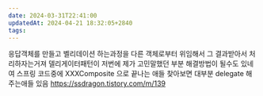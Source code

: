 ```yaml
---
date: 2024-03-31T22:41:00
updatedAt: 2024-04-21 18:32:05+2840
tags: 
---
```

응답객체를 만들고 벨리데이션 하는과정을
다른 객체로부터 위임해서
그 결과받아서 처리하자는거져
델리게이터패턴이 저번에 제가 고민말했던 부분 해결방법이 될수도 있네여
스프링 코드중에 XXXComposite 으로 끝나는 애들 찾아보면
대부분 delegate 해주는애들 있음
https://ssdragon.tistory.com/m/139